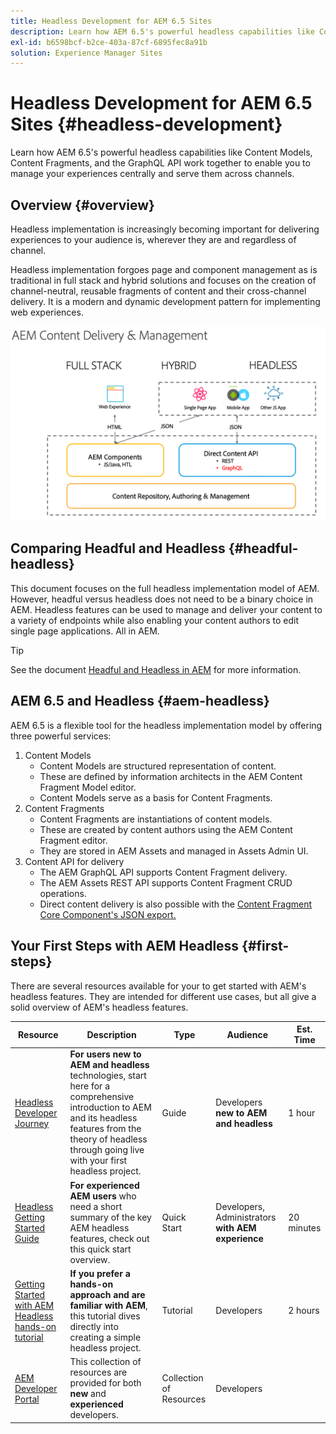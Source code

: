 ```yaml
---
title: Headless Development for AEM 6.5 Sites
description: Learn how AEM 6.5's powerful headless capabilities like Content Models, Content Fragments, and the GraphQL API work together to enable you to manage your experiences centrally and serve them across channels.
exl-id: b6598bcf-b2ce-403a-87cf-6895fec8a91b
solution: Experience Manager Sites
---
```

# Headless Development for AEM 6.5 Sites {#headless-development}

Learn how AEM 6.5's powerful headless capabilities like Content Models, Content Fragments, and the GraphQL API work together to enable you to manage your experiences centrally and serve them across channels.

## Overview {#overview}

Headless implementation is increasingly becoming important for delivering experiences to your audience is, wherever they are and regardless of channel.

Headless implementation forgoes page and component management as is traditional in full stack and hybrid solutions and focuses on the creation of channel-neutral, reusable fragments of content and their cross-channel delivery. It is a modern and dynamic development pattern for implementing web experiences.

![AEM Implementation Models](/help/sites-developing/headless/getting-started/assets/aem-implementation-models.png)

## Comparing Headful and Headless {#headful-headless}

This document focuses on the full headless implementation model of AEM. However, headful versus headless does not need to be a binary choice in AEM. Headless features can be used to manage and deliver your content to a variety of endpoints while also enabling your content authors to edit single page applications. All in AEM.

>[!TIP]
>
>See the document [Headful and Headless in AEM](/help/sites-developing/headful-headless.md) for more information.

## AEM 6.5 and Headless {#aem-headless}

AEM 6.5 is a flexible tool for the headless implementation model by offering three powerful services:

1. Content Models
   * Content Models are structured representation of content.
   * These are defined by information architects in the AEM Content Fragment Model editor.
   * Content Models serve as a basis for Content Fragments.
1. Content Fragments
   * Content Fragments are instantiations of content models.
   * These are created by content authors using the AEM Content Fragment editor.
   * They are stored in AEM Assets and managed in Assets Admin UI.
1. Content API for delivery
   * The AEM GraphQL API supports Content Fragment delivery.
   * The AEM Assets REST API supports Content Fragment CRUD operations.
   * Direct content delivery is also possible with the [Content Fragment Core Component's JSON export.](https://experienceleague.adobe.com/docs/experience-manager-core-components/using/components/content-fragment-component.html)

## Your First Steps with AEM Headless {#first-steps}

There are several resources available for your to get started with AEM's headless features. They are intended for different use cases, but all give a solid overview of AEM's headless features.

|Resource|Description|Type|Audience|Est. Time|
|---|---|---|---|---|
|[Headless Developer Journey](/help/journey-headless/developer/overview.md)|**For users new to AEM and headless** technologies, start here for a comprehensive introduction to AEM and its headless features from the theory of headless through going live with your first headless project.|Guide|Developers **new to AEM and headless**|1 hour|
|[Headless Getting Started Guide](/help/sites-developing/headless/getting-started/introduction.md)|**For experienced AEM users** who need a short summary of the key AEM headless features, check out this quick start overview.|Quick Start|Developers, Administrators **with AEM experience**|20 minutes|
|[Getting Started with AEM Headless hands-on tutorial](https://experienceleague.adobe.com/docs/experience-manager-learn/getting-started-with-aem-headless/graphql/multi-step/overview.html)|**If you prefer a hands-on approach and are familiar with AEM**, this tutorial dives directly into creating a simple headless project.|Tutorial|Developers|2 hours|
|[AEM Developer Portal](https://experienceleague.adobe.com/landing/experience-manager/headless/developer.html)|This collection of resources are provided for both **new** and **experienced** developers.|Collection of Resources|Developers| |

